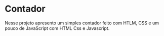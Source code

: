 # Contador
Nesse projeto apresento um simples contador feito com HTLM, CSS e um pouco de JavaScript
com HTML Css e Javascript.
